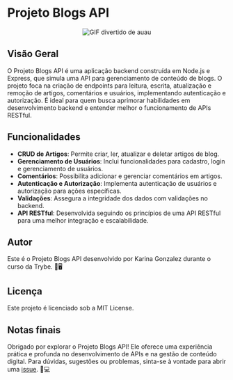 # Projeto Blogs API
<p align="center">
  <img src="https://media.tenor.com/9X-I0mcc_OgAAAAC/dog-funny.gif" alt="GIF divertido de auau"/>
</p>

## Visão Geral
O Projeto Blogs API é uma aplicação backend construída em Node.js e Express, que simula uma API para gerenciamento de conteúdo de blogs. O projeto foca na criação de endpoints para leitura, escrita, atualização e remoção de artigos, comentários e usuários, implementando autenticação e autorização. É ideal para quem busca aprimorar habilidades em desenvolvimento backend e entender melhor o funcionamento de APIs RESTful.

## Funcionalidades
- **CRUD de Artigos**: Permite criar, ler, atualizar e deletar artigos de blog.
- **Gerenciamento de Usuários**: Inclui funcionalidades para cadastro, login e gerenciamento de usuários.
- **Comentários**: Possibilita adicionar e gerenciar comentários em artigos.
- **Autenticação e Autorização**: Implementa autenticação de usuários e autorização para ações específicas.
- **Validações**: Assegura a integridade dos dados com validações no backend.
- **API RESTful**: Desenvolvida seguindo os princípios de uma API RESTful para uma melhor integração e escalabilidade.

## Autor
Este é o Projeto Blogs API desenvolvido por Karina Gonzalez durante o curso da Trybe. 📝🖥️

## Licença
Este projeto é licenciado sob a MIT License.

## Notas finais
Obrigado por explorar o Projeto Blogs API! Ele oferece uma experiência prática e profunda no desenvolvimento de APIs e na gestão de conteúdo digital. Para dúvidas, sugestões ou problemas, sinta-se à vontade para abrir uma [issue](https://github.com/KarinaGonzalez99/Projeto-Blogs-API/issues). 🚀💻

